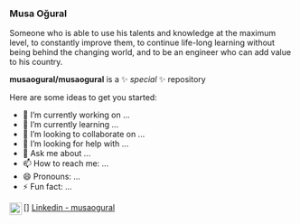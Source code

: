 
### Musa Oğural
Someone who is able to use his talents and knowledge at the maximum level, to
constantly improve them, to continue life-long learning without being behind
the changing world, and to be an engineer who can add value to his
country.

**musaogural/musaogural** is a ✨ _special_ ✨ repository 

Here are some ideas to get you started:

- 🔭 I’m currently working on ...
- 🌱 I’m currently learning ...
- 👯 I’m looking to collaborate on ...
- 🤔 I’m looking for help with ...
- 💬 Ask me about ...
- 📫 How to reach me: ...
- 😄 Pronouns: ...
- ⚡ Fun fact: ...

[Linkedin - musaogural]: https://www.linkedin.com/in/musaogural/
[<img align = "left"  width = "22px" 
src = "https://github.com/musaogural/musaogural/blob/main/linkedin%20logo_icon.ico" />] [Linkedin - musaogural]
